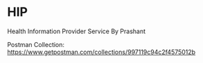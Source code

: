 # HIP
Health Information Provider Service By Prashant


Postman Collection: https://www.getpostman.com/collections/997119c94c2f4575012b